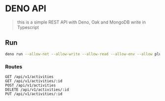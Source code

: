 # DENO API

> this is a simple REST API with Deno, Oak and MongoDB write in Typescript

## Run

```sh
deno run --allow-net --allow-write --allow-read --allow-env --allow plugin --unstable server.ts
```

### Routes

```
GET /api/v1/activities
GET /api/v1/activities/:id
POST /api/v1/activities
DELETE /api/v1/activities/:id
PUT /api/v1/activities/:id
```
